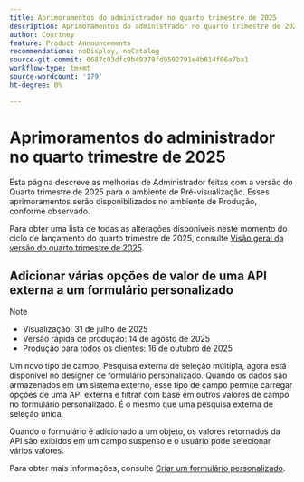 ```yaml
---
title: Aprimoramentos do administrador no quarto trimestre de 2025
description: Aprimoramentos do administrador no quarto trimestre de 2025
author: Courtney
feature: Product Announcements
recommendations: noDisplay, noCatalog
source-git-commit: 0687c93dfc9b49379fd9592791e4b814f06a7ba1
workflow-type: tm+mt
source-wordcount: '179'
ht-degree: 0%

---
```


# Aprimoramentos do administrador no quarto trimestre de 2025

Esta página descreve as melhorias de Administrador feitas com a versão do Quarto trimestre de 2025 para o ambiente de Pré-visualização. Esses aprimoramentos serão disponibilizados no ambiente de Produção, conforme observado.

Para obter uma lista de todas as alterações disponíveis neste momento do ciclo de lançamento do quarto trimestre de 2025, consulte [Visão geral da versão do quarto trimestre de 2025](/help/quicksilver/product-announcements/product-releases/25-q4-release-activity/25-q4-release-overview.md).

## Adicionar várias opções de valor de uma API externa a um formulário personalizado

>[!NOTE]
>
>* Visualização: 31 de julho de 2025
>* Versão rápida de produção: 14 de agosto de 2025
>* Produção para todos os clientes: 16 de outubro de 2025

Um novo tipo de campo, Pesquisa externa de seleção múltipla, agora está disponível no designer de formulário personalizado. Quando os dados são armazenados em um sistema externo, esse tipo de campo permite carregar opções de uma API externa e filtrar com base em outros valores de campo no formulário personalizado. É o mesmo que uma pesquisa externa de seleção única.

Quando o formulário é adicionado a um objeto, os valores retornados da API são exibidos em um campo suspenso e o usuário pode selecionar vários valores.

Para obter mais informações, consulte [Criar um formulário personalizado](/help/quicksilver/administration-and-setup/customize-workfront/create-manage-custom-forms/form-designer/design-a-form/design-a-form.md).